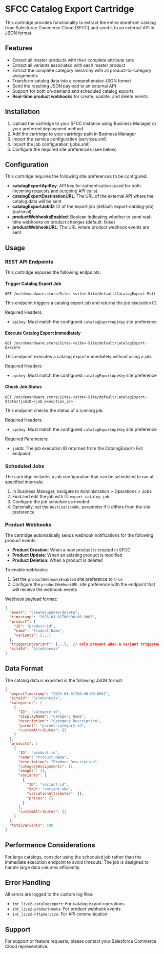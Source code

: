 # SFCC Catalog Export Cartridge

This cartridge provides functionality to extract the entire storefront catalog from Salesforce Commerce Cloud (SFCC) and send it to an external API in JSON format.

## Features

- Extract all master products with their complete attribute sets
- Extract all variants associated with each master product
- Extract the complete category hierarchy with all product-to-category assignments
- Transform catalog data into a comprehensive JSON format
- Send the resulting JSON payload to an external API
- Support for both on-demand and scheduled catalog exports
- **Real-time product webhooks** for create, update, and delete events

## Installation

1. Upload the cartridge to your SFCC instance using Business Manager or your preferred deployment method
2. Add the cartridge to your cartridge path in Business Manager
3. Import the service configuration (services.xml)
4. Import the job configuration (jobs.xml)
5. Configure the required site preferences (see below)

## Configuration

This cartridge requires the following site preferences to be configured:

- **catalogExportApiKey**: API key for authentication (used for both incoming requests and outgoing API calls)
- **catalogExportDestinationURL**: The URL of the external API where the catalog data will be sent
- **catalogExportJobID**: ID of the export job (default: export-catalog-job)
(optional)
- **productWebhooksEnabled**: Boolean indicating whether to send real-time webhooks on product changes (default: false)
- **productWebhookURL**: The URL where product webhook events are sent

## Usage

### REST API Endpoints

This cartridge exposes the following endpoints:

#### Trigger Catalog Export Job

```
GET /on/demandware.store/Sites-<site>-Site/default/CatalogExport-Full
```

This endpoint triggers a catalog export job and returns the job execution ID.

Required Headers:
- `apikey`: Must match the configured `catalogExportApiKey` site preference

#### Execute Catalog Export Immediately

```
GET /on/demandware.store/Sites-<site>-Site/default/CatalogExport-Execute
```

This endpoint executes a catalog export immediately without using a job.

Required Headers:
- `apikey`: Must match the configured `catalogExportApiKey` site preference

#### Check Job Status

```
GET /on/demandware.store/Sites-<site>-Site/default/CatalogExport-Status?jobID=<job_execution_id>
```

This endpoint checks the status of a running job.

Required Headers:
- `apikey`: Must match the configured `catalogExportApiKey` site preference

Required Parameters:
- `jobID`: The job execution ID returned from the CatalogExport-Full endpoint

### Scheduled Jobs

The cartridge includes a job configuration that can be scheduled to run at specified intervals:

1. In Business Manager, navigate to Administration > Operations > Jobs
2. Find and edit the job with ID `export-catalog-job`
3. Configure the job schedule as needed
4. Optionally, set the `DestinationURL` parameter if it differs from the site preference

### Product Webhooks

The cartridge automatically sends webhook notifications for the following product events:

- **Product Creation**: When a new product is created in SFCC
- **Product Update**: When an existing product is modified
- **Product Deletion**: When a product is deleted

To enable webhooks:

1. Set the `productWebhooksEnabled` site preference to `true`
2. Configure the `productWebhookURL` site preference with the endpoint that will receive the webhook events

Webhook payload format:

```json
{
  "event": "create|update|delete",
  "timestamp": "2025-01-01T00:00:00.000Z",
  "product": {
    "ID": "product-id",
    "name": "Product Name",
    "variants": [...]
  },
  "triggeringVariant": {...},  // only present when a variant triggered the event
  "siteId": "SiteGenesis"
}
```

## Data Format

The catalog data is exported in the following JSON format:

```json
{
  "exportTimestamp": "2025-01-01T00:00:00.000Z",
  "siteId": "SiteGenesis",
  "categories": [
    {
      "ID": "category-id",
      "displayName": "Category Name",
      "description": "Category Description",
      "parent": "parent-category-id",
      "customAttributes": {}
    }
  ],
  "products": [
    {
      "ID": "product-id",
      "name": "Product Name",
      "description": "Product Description",
      "categoryAssignments": [],
      "images": [],
      "variants": [
        {
          "ID": "variant-id",
          "SKU": "variant-sku",
          "variationAttributes": {},
          "prices": {}
        }
      ],
      "customAttributes": {}
    }
  ],
  "totalVariants": 100
}
```

## Performance Considerations

For large catalogs, consider using the scheduled job rather than the immediate execution endpoint to avoid timeouts. The job is designed to handle large data volumes efficiently.

## Error Handling

All errors are logged to the custom log files:
- `int_live2-catalogexport`: For catalog export operations
- `int_live2-productHooks`: For product webhook events
- `int_live2-httpService`: For API communication

## Support

For support or feature requests, please contact your Salesforce Commerce Cloud representative.
